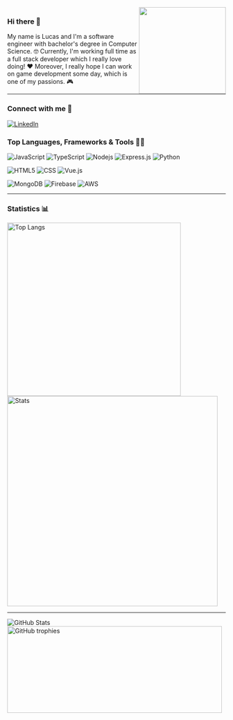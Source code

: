 <img align="right" style="width: 200px" src="https://gist.github.com/lbertoncello/a0ed93def0abe80cb33a65725af0c24f/raw/669a79a561f8743bc1cddb6e2c2c99fb37642396/welcome.gif" />

### Hi there 👋

My name is Lucas and I'm a software engineer with bachelor's degree in Computer Science. 🤓 Currently, I'm working full time as a full stack developer which I really love doing! ❤️ Moreover, I really hope I can work on game development some day, which is one of my passions. 🎮

---

### Connect with me 📱
  
<a href="https://www.linkedin.com/in/lbandrade/">
  <img alt="LinkedIn" src="https://img.shields.io/badge/LinkedIn-0077B5?style=for-the-badge&logo=linkedin&logoColor=white" />
</a>

### Top Languages, Frameworks & Tools 🧑‍💻

<p>
  <img alt="JavaScript" src="https://img.shields.io/badge/javascript-%23323330.svg?style=for-the-badge&logo=javascript&logoColor=%23F7DF1E" />
  <img alt="TypeScript" src="https://img.shields.io/badge/typescript-%23007ACC.svg?style=for-the-badge&logo=typescript&logoColor=white" />
  <img alt="Nodejs" src="https://img.shields.io/badge/-Nodejs-43853d?style=for-the-badge&logo=Node.js&logoColor=white" />
  <img alt="Express.js" src="https://img.shields.io/badge/express.js-%23404d59.svg?style=for-the-badge&logo=express&logoColor=%2361DAFB" />
  <img alt="Python" src="https://img.shields.io/badge/python-3670A0?style=for-the-badge&logo=python&logoColor=ffdd54" />
</p>
<p>
  <img alt="HTML5" src="https://img.shields.io/badge/html5-%23E34F26.svg?style=for-the-badge&logo=html5&logoColor=white" />
  <img alt="CSS" src="https://img.shields.io/badge/css3-%231572B6.svg?style=for-the-badge&logo=css3&logoColor=white" />
  <img alt="Vue.js" src="https://img.shields.io/badge/vuejs-%2335495e.svg?style=for-the-badge&logo=vuedotjs&logoColor=%234FC08D" />
</p>
<p>
  <img alt="MongoDB" src="https://img.shields.io/badge/MongoDB-%234ea94b.svg?style=for-the-badge&logo=mongodb&logoColor=white" />
  <img alt="Firebase" src="https://img.shields.io/badge/firebase-%23039BE5.svg?style=for-the-badge&logo=firebase" />
  <img alt="AWS" src="https://img.shields.io/badge/AWS-%23FF9900.svg?style=for-the-badge&logo=amazon-aws&logoColor=white" />
</p>

---

### Statistics 📊

<img alt="Top Langs" align="left" style="width: 400px" src="https://github-readme-stats.vercel.app/api/top-langs/?username=anuraghazra&layout=compact&theme=tokyonight" />

<img alt="Stats" style="width: 485px" src="https://github-readme-streak-stats.herokuapp.com/?user=lbertoncello&theme=tokyonight" />

---

<img alt="GitHub Stats" align="left" src="https://github-readme-stats.vercel.app/api?username=lbertoncello&theme=tokyonight">

<img alt="GitHub trophies"  style="width: 495px; height: 200px" src="https://github-profile-trophy.vercel.app/?username=lbertoncello&column=4&theme=tokyonight">

